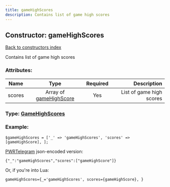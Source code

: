```yaml
---
title: gameHighScores
description: Contains list of game high scores
---
```

## Constructor: gameHighScores  
[Back to constructors index](index.md)



Contains list of game high scores

### Attributes:

| Name     |    Type       | Required | Description |
|----------|:-------------:|:--------:|------------:|
|scores|Array of [gameHighScore](../constructors/gameHighScore.md) | Yes|List of game high scores|



### Type: [GameHighScores](../types/GameHighScores.md)


### Example:

```
$gameHighScores = ['_' => 'gameHighScores', 'scores' => [gameHighScore], ];
```  

[PWRTelegram](https://pwrtelegram.xyz) json-encoded version:

```
{"_":"gameHighScores","scores":["gameHighScore"]}
```


Or, if you're into Lua:  


```
gameHighScores={_='gameHighScores', scores={gameHighScore}, }

```



